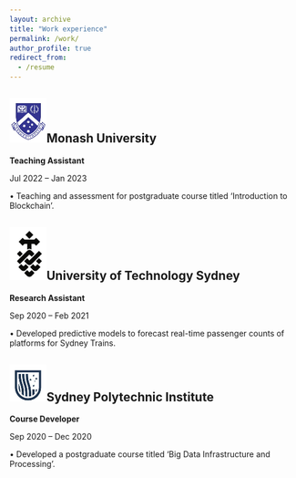 ```yaml
---
layout: archive
title: "Work experience"
permalink: /work/
author_profile: true
redirect_from:
  - /resume
---
```

![MNS](../images/MNS.png)Monash University
-

**Teaching Assistant**

Jul 2022 – Jan 2023

• Teaching and assessment for postgraduate course titled ‘Introduction to Blockchain’.

![UTS](../images/UTS3.png)University of Technology Sydney
-

**Research Assistant**

Sep 2020 – Feb 2021

• Developed predictive models to forecast real-time passenger counts of platforms for Sydney Trains.

![SPI](../images/SPI.png)Sydney Polytechnic Institute
-

**Course Developer**

Sep 2020 – Dec 2020

• Developed a postgraduate course titled ‘Big Data Infrastructure and Processing’.
